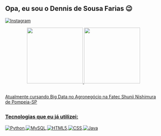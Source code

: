 ## Opa, eu sou o Dennis de Sousa Farias 😉

[![Instagram](https://img.shields.io/badge/Instagram-E4405F?style=for-the-badge&logo=instagram&logoColor=white)](https://www.instagram.com/dennisfarias_/)

<div align="center">
  <a href="https://github.com/Dennis-Farias">
  <img height="180em" src="https://github-readme-stats.vercel.app/api?username=Dennis-Farias&show_icons=true&theme=tokyonight&include_all_commits=true&count_private=true"/>
  <img height="180em" src="https://github-readme-stats.vercel.app/api/top-langs/?username=Dennis-Farias&layout=compact&langs_count=7&theme=tokyonight"/>
</div><br/>

Atualmente cursando Big Data no Agronegócio na Fatec Shunji Nishimura de Pompeia-SP

##

### Tecnologias que eu já utilizei:

<div style="display: inline_block">
  <img align="center" alt="Python" src="https://img.shields.io/badge/Python-14354C?style=for-the-badge&logo=python&logoColor=white"/>
  <img align="center" alt="MySQL" src="https://img.shields.io/badge/MySQL-00000F?style=for-the-badge&logo=mysql&logoColor=white"/>
  <img align="center" alt="HTML5" src="https://img.shields.io/badge/HTML5-E34F26?style=for-the-badge&logo=html5&logoColor=white" />
  <img align="center" alt="CSS" src="https://img.shields.io/badge/CSS3-1572B6?style=for-the-badge&logo=css3&logoColor=white" />
  <img align="center" alt="Java" src="https://img.shields.io/badge/Java-0D1117?style=for-the-badge&logo=openjdk&logoColor=white" />
</div><br/>
